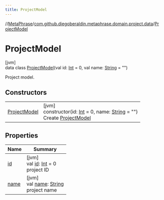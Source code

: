 ```yaml
---
title: ProjectModel
---
```

//[MetaPhrase](../../../index.html)/[com.github.diegoberaldin.metaphrase.domain.project.data](../index.html)/[ProjectModel](index.html)



# ProjectModel



[jvm]\
data class [ProjectModel](index.html)(val id: [Int](https://kotlinlang.org/api/latest/jvm/stdlib/kotlin/-int/index.html) = 0, val name: [String](https://kotlinlang.org/api/latest/jvm/stdlib/kotlin/-string/index.html) = &quot;&quot;)

Project model.



## Constructors


| | |
|---|---|
| [ProjectModel](-project-model.html) | [jvm]<br>constructor(id: [Int](https://kotlinlang.org/api/latest/jvm/stdlib/kotlin/-int/index.html) = 0, name: [String](https://kotlinlang.org/api/latest/jvm/stdlib/kotlin/-string/index.html) = &quot;&quot;)<br>Create [ProjectModel](index.html) |


## Properties


| Name | Summary |
|---|---|
| [id](id.html) | [jvm]<br>val [id](id.html): [Int](https://kotlinlang.org/api/latest/jvm/stdlib/kotlin/-int/index.html) = 0<br>project ID |
| [name](name.html) | [jvm]<br>val [name](name.html): [String](https://kotlinlang.org/api/latest/jvm/stdlib/kotlin/-string/index.html)<br>project name |

